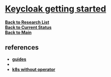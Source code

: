 # **[Keycloak getting started](https://www.keycloak.org/getting-started/getting-started-docker)**

**[Back to Research List](../../../research_list.md)**\
**[Back to Current Status](../../../../development/status/weekly/current_status.md)**\
**[Back to Main](../../../../README.md)**

## references

- **[guides](https://www.keycloak.org/guides)**
- **[](https://www.mastertheboss.com/keycloak/getting-started-with-keycloak-powered-by-quarkus/)**
- **[k8s without operator](https://www.keycloak.org/getting-started/getting-started-kube)**
